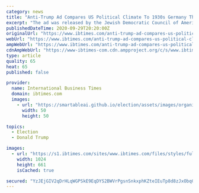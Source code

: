 ```yaml
---
category: news
title: "Anti-Trump Ad Compares US Political Climate To 1930s Germany That Saw Rise Of Hitler, Nazis"
excerpt: "The ad was released by the Jewish Democratic Council of America, which describes itself as a progressive Jewish group The ad juxtaposes images of 1930s Germany with Trump campaign rallies A recent report said Trump made anti-Semitic remarks after talking with Jewish lawmakers A progressive Jewish group on Tuesday released a 30-second campaign ad that compares the current climate in the United States to 1930s Germany,"
publishedDateTime: 2020-09-29T20:20:00Z
originalUrl: "https://www.ibtimes.com/anti-trump-ad-compares-us-political-climate-1930s-germany-saw-rise-hitler-nazis-3053915"
webUrl: "https://www.ibtimes.com/anti-trump-ad-compares-us-political-climate-1930s-germany-saw-rise-hitler-nazis-3053915"
ampWebUrl: "https://www.ibtimes.com/anti-trump-ad-compares-us-political-climate-1930s-germany-saw-rise-hitler-nazis-3053915?amp=1"
cdnAmpWebUrl: "https://www-ibtimes-com.cdn.ampproject.org/c/s/www.ibtimes.com/anti-trump-ad-compares-us-political-climate-1930s-germany-saw-rise-hitler-nazis-3053915?amp=1"
type: article
quality: 65
heat: 65
published: false

provider:
  name: International Business Times
  domain: ibtimes.com
  images:
    - url: "https://smartableai.github.io/election/assets/images/organizations/ibtimes.com-50x50.jpg"
      width: 50
      height: 50

topics:
  - Election
  - Donald Trump

images:
  - url: "https://s1.ibtimes.com/sites/www.ibtimes.com/files/styles/full/public/2020/09/26/donald-trump-supporters-gathered-to-hear-the-president.jpg"
    width: 1024
    height: 661
    isCached: true

secured: "YzJEjGIV2qDrHLqWGPSkE9EqDYS2BWVrPgsnSnkxphKZteIEuTp8d8zJxObqGXcbxP1AKT6c3siveh5OK39cf6xx/XHHp8YqSl81qL2qsVtbX603GwgoD48vfo+EFy0X1MQJ07CIik09qYOKAqx7ETNJziyCbANBA3ZO7uksvwz2+BvC/aKn8BymOgaj6eoMo5mbQtQSIltqrsdqBD8k0bou96TXYsMUe7OcCx8jMSkP3HWJwswqvCc3etSPQCRbxebreM1bI69C0/uPAfpDBtVk/Av9EvvPSrGR9FCve7JpQCg4A6kKrrQ9pH68C7S4tWGxMFnwR+LcWq5jsX630nqm2jXpavpwQNxZT0o5XiA=;4XtSt8ancgopa0OtXsf4XA=="
---
```



